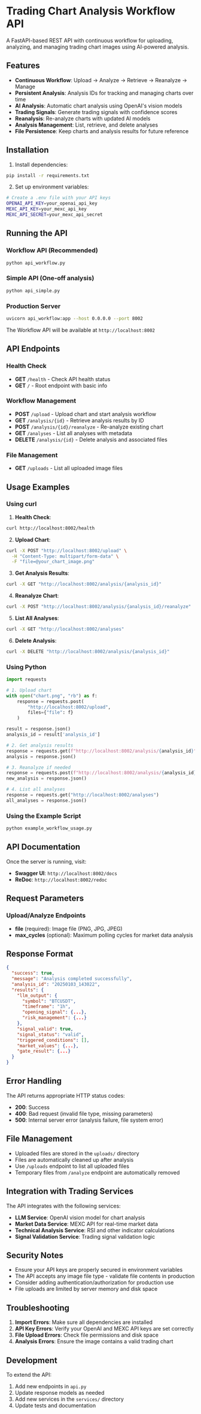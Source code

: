 # Trading Chart Analysis Workflow API

A FastAPI-based REST API with continuous workflow for uploading, analyzing, and managing trading chart images using AI-powered analysis.

## Features

- **Continuous Workflow**: Upload → Analyze → Retrieve → Reanalyze → Manage
- **Persistent Analysis**: Analysis IDs for tracking and managing charts over time
- **AI Analysis**: Automatic chart analysis using OpenAI's vision models
- **Trading Signals**: Generate trading signals with confidence scores
- **Reanalysis**: Re-analyze charts with updated AI models
- **Analysis Management**: List, retrieve, and delete analyses
- **File Persistence**: Keep charts and analysis results for future reference

## Installation

1. Install dependencies:
```bash
pip install -r requirements.txt
```

2. Set up environment variables:
```bash
# Create a .env file with your API keys
OPENAI_API_KEY=your_openai_api_key
MEXC_API_KEY=your_mexc_api_key
MEXC_API_SECRET=your_mexc_api_secret
```

## Running the API

### Workflow API (Recommended)
```bash
python api_workflow.py
```

### Simple API (One-off analysis)
```bash
python api_simple.py
```

### Production Server
```bash
uvicorn api_workflow:app --host 0.0.0.0 --port 8002
```

The Workflow API will be available at `http://localhost:8002`

## API Endpoints

### Health Check
- **GET** `/health` - Check API health status
- **GET** `/` - Root endpoint with basic info

### Workflow Management
- **POST** `/upload` - Upload chart and start analysis workflow
- **GET** `/analysis/{id}` - Retrieve analysis results by ID
- **POST** `/analysis/{id}/reanalyze` - Re-analyze existing chart
- **GET** `/analyses` - List all analyses with metadata
- **DELETE** `/analysis/{id}` - Delete analysis and associated files

### File Management
- **GET** `/uploads` - List all uploaded image files

## Usage Examples

### Using curl

1. **Health Check**:
```bash
curl http://localhost:8002/health
```

2. **Upload Chart**:
```bash
curl -X POST "http://localhost:8002/upload" \
  -H "Content-Type: multipart/form-data" \
  -F "file=@your_chart_image.png"
```

3. **Get Analysis Results**:
```bash
curl -X GET "http://localhost:8002/analysis/{analysis_id}"
```

4. **Reanalyze Chart**:
```bash
curl -X POST "http://localhost:8002/analysis/{analysis_id}/reanalyze"
```

5. **List All Analyses**:
```bash
curl -X GET "http://localhost:8002/analyses"
```

6. **Delete Analysis**:
```bash
curl -X DELETE "http://localhost:8002/analysis/{analysis_id}"
```

### Using Python

```python
import requests

# 1. Upload chart
with open("chart.png", "rb") as f:
    response = requests.post(
        "http://localhost:8002/upload",
        files={"file": f}
    )

result = response.json()
analysis_id = result['analysis_id']

# 2. Get analysis results
response = requests.get(f"http://localhost:8002/analysis/{analysis_id}")
analysis = response.json()

# 3. Reanalyze if needed
response = requests.post(f"http://localhost:8002/analysis/{analysis_id}/reanalyze")
new_analysis = response.json()

# 4. List all analyses
response = requests.get("http://localhost:8002/analyses")
all_analyses = response.json()
```

### Using the Example Script

```bash
python example_workflow_usage.py
```

## API Documentation

Once the server is running, visit:
- **Swagger UI**: `http://localhost:8002/docs`
- **ReDoc**: `http://localhost:8002/redoc`

## Request Parameters

### Upload/Analyze Endpoints

- **file** (required): Image file (PNG, JPG, JPEG)
- **max_cycles** (optional): Maximum polling cycles for market data analysis

## Response Format

```json
{
  "success": true,
  "message": "Analysis completed successfully",
  "analysis_id": "20250103_143022",
  "results": {
    "llm_output": {
      "symbol": "BTCUSDT",
      "timeframe": "1h",
      "opening_signal": {...},
      "risk_management": {...}
    },
    "signal_valid": true,
    "signal_status": "valid",
    "triggered_conditions": [],
    "market_values": {...},
    "gate_result": {...}
  }
}
```

## Error Handling

The API returns appropriate HTTP status codes:
- **200**: Success
- **400**: Bad request (invalid file type, missing parameters)
- **500**: Internal server error (analysis failure, file system error)

## File Management

- Uploaded files are stored in the `uploads/` directory
- Files are automatically cleaned up after analysis
- Use `/uploads` endpoint to list all uploaded files
- Temporary files from `/analyze` endpoint are automatically removed

## Integration with Trading Services

The API integrates with the following services:
- **LLM Service**: OpenAI vision model for chart analysis
- **Market Data Service**: MEXC API for real-time market data
- **Technical Analysis Service**: RSI and other indicator calculations
- **Signal Validation Service**: Trading signal validation logic

## Security Notes

- Ensure your API keys are properly secured in environment variables
- The API accepts any image file type - validate file contents in production
- Consider adding authentication/authorization for production use
- File uploads are limited by server memory and disk space

## Troubleshooting

1. **Import Errors**: Make sure all dependencies are installed
2. **API Key Errors**: Verify your OpenAI and MEXC API keys are set correctly
3. **File Upload Errors**: Check file permissions and disk space
4. **Analysis Errors**: Ensure the image contains a valid trading chart

## Development

To extend the API:
1. Add new endpoints in `api.py`
2. Update response models as needed
3. Add new services in the `services/` directory
4. Update tests and documentation
